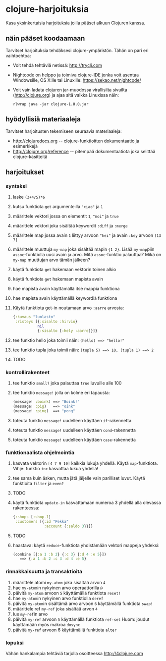 # clojure-harjoituksia

Kasa yksinkertaisia harjoituksia joilla pääset alkuun Clojuren kanssa.

## näin pääset koodaamaan

Tarvitset harjoituksia tehdäksesi clojure-ympäristön. Tähän on pari eri vaihtoehtoa:

- Voit tehdä tehtäviä netissä: http://tryclj.com
- Nightcode on helppo ja toimiva clojure-IDE jonka voit asentaa
  Windowsille, OS X:lle tai Linuxille: https://sekao.net/nightcode/
- Voit vain ladata clojuren jar-muodossa virallisilta sivuilta
  (http://clojure.org) ja ajaa sitä vaikka Linuxissa näin:
  
  ```
  rlwrap java -jar clojure-1.8.0.jar
  ```

## hyödyllisiä materiaaleja

Tarvitset harjoitusten tekemiseen seuraavia materiaaleja:

- http://clojuredocs.org -- clojure-funktioitten dokumentaatio ja esimerkkejä
- http://clojure.org/reference -- pitempää dokumentaatiota joka selittää clojure-käsitteitä

## harjoitukset

### syntaksi

1. laske `(3+4/5)*6`
1. kutsu funktiota `get` argumenteilla `"ciao"` ja `1`

1. määrittele vektori jossa on elementit `1`, `"moi"` ja `true`
1. määrittele vektori joka sisältää keywordit `:diff` ja `:merge`
1. määrittele map jossa avain `1` liittyy arvoon `"hei"` ja avain `:key`
   arvoon `[13 7]`

1. määrittele muuttuja `my-map` joka sisältää mapin `{1 2}`. Lisää
   `my-map`piin `assoc`-funktiolla uusi avain ja arvo. Mitä `assoc`-funktio
   palauttaa? Mikä on `my-map` muuttujan arvo tämän jälkeen?

1. käytä funktiota `get` hakemaan vektorin toinen alkio
1. käytä funktiota `get` hakemaan mapista avain
1. hae mapista avain käyttämällä itse mappia funktiona
1. hae mapista avain käyttämällä keywordiä funktiona 

1. Käytä funktiota get-in noutamaan arvo `:aarre` arvosta:

   ```clojure
   {:kuvaus "luolasto"
    :risteys [{:sisalto :hirvio}
              nil
              {:sisalto [:hely :aarre]}]}
   ```

1. tee funktio hello joka toimii näin: `(hello) ==> "hello!"`
1. tee funktio tupla joka toimii näin: `(tupla 5) ==> 10, (tupla 1) ==> 2`

1. TODO

### kontrollirakenteet

1. tee funktio `small?` joka palauttaa `true` luvuille alle 100
1. tee funktio `message!` jolla on kolme eri tapausta:

   ```clojure
   (message! :boink) ==> "Boink!"
   (message! :pig)   ==> "oink"
   (message! :ping)  ==> "pong"
   ```

1. toteuta funktio `message!` uudelleen käyttäen `if`-rakennetta
1. toteuta funktio `message!` uudelleen käyttäen `cond`-rakennetta
1. toteuta funktio `message!` uudelleen käyttäen `case`-rakennetta

### funktionaalista ohjelmointia

1. kasvata vektorin `[4 7 9 10]` kaikkia lukuja yhdellä. Käytä
   `map`-funktiota. Vihje: funktio `inc` kasvattaa lukua yhdellä!
1. tee sama kuin äsken, mutta jätä jäljelle vain parilliset luvut.
   Käytä funktioita `filter` ja `even?`

1. TODO

1. käytä funktiota `update-in` kasvattamaan numeroa 3 yhdellä alla
   olevassa rakenteessa:
   ```clojure
   {:shops [:shop-1]
    :customers [{:id "Pekka"
                 :account {:saldo 3}}]}
   ```

1. TODO

1. haastava: käytä `reduce`-funktiota yhdistämään vektori mappeja yhdeksi:
   ```clojure
   (combine [{:a 1 :b 2} {:c 3} {:d 4 :e 5}])
      ==> {:a 1 :b 2 :c 3 :d 4 :e 5}
   ```

### rinnakkaisuutta ja transaktioita

1. määrittele atomi `my-atom` joka sisältää arvon `4`
1. hae `my-atom`in nykyinen arvo operaattorilla `@`
1. päivitä `my-atom` arvoon `5` käyttämällä funktiota
   `reset!`
1. hae `my-atom`in nykyinen arvo funktiolla `deref`
1. päivitä `my-atom`in sisältämä arvo arvoon `6` käyttämällä funktiota
   `swap!`
1. määrittele ref `my-ref` joka sisältää arvon `4`
1. lue `my-ref`in arvo
1. päivitä `my-ref` arvoon `5` käyttämällä funktiota `ref-set`
   Huom: joudut käyttämään myös makroa `dosync`
1. päivitä `my-ref` arvoon 6 käyttämällä funktiota `alter`

### lopuksi

Vähän hankalampia tehtäviä tarjolla osoitteessa http://4clojure.com
